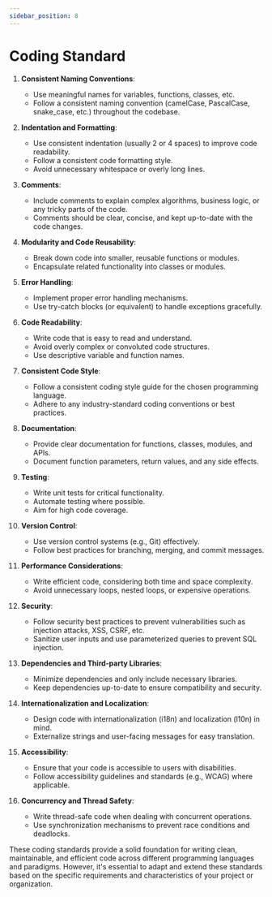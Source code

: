 ```yaml
---
sidebar_position: 8
---
```

# Coding Standard

1. **Consistent Naming Conventions**:
   - Use meaningful names for variables, functions, classes, etc. 
   - Follow a consistent naming convention (camelCase, PascalCase, snake_case, etc.) throughout the codebase.

2. **Indentation and Formatting**:
   - Use consistent indentation (usually 2 or 4 spaces) to improve code readability.
   - Follow a consistent code formatting style.
   - Avoid unnecessary whitespace or overly long lines.

3. **Comments**:
   - Include comments to explain complex algorithms, business logic, or any tricky parts of the code.
   - Comments should be clear, concise, and kept up-to-date with the code changes.

4. **Modularity and Code Reusability**:
   - Break down code into smaller, reusable functions or modules.
   - Encapsulate related functionality into classes or modules.

5. **Error Handling**:
   - Implement proper error handling mechanisms.
   - Use try-catch blocks (or equivalent) to handle exceptions gracefully.

6. **Code Readability**:
   - Write code that is easy to read and understand.
   - Avoid overly complex or convoluted code structures.
   - Use descriptive variable and function names.

7. **Consistent Code Style**:
   - Follow a consistent coding style guide for the chosen programming language.
   - Adhere to any industry-standard coding conventions or best practices.

8. **Documentation**:
   - Provide clear documentation for functions, classes, modules, and APIs.
   - Document function parameters, return values, and any side effects.

9. **Testing**:
   - Write unit tests for critical functionality.
   - Automate testing where possible.
   - Aim for high code coverage.

10. **Version Control**:
    - Use version control systems (e.g., Git) effectively.
    - Follow best practices for branching, merging, and commit messages.

11. **Performance Considerations**:
    - Write efficient code, considering both time and space complexity.
    - Avoid unnecessary loops, nested loops, or expensive operations.

12. **Security**:
    - Follow security best practices to prevent vulnerabilities such as injection attacks, XSS, CSRF, etc.
    - Sanitize user inputs and use parameterized queries to prevent SQL injection.

13. **Dependencies and Third-party Libraries**:
    - Minimize dependencies and only include necessary libraries.
    - Keep dependencies up-to-date to ensure compatibility and security.

14. **Internationalization and Localization**:
    - Design code with internationalization (i18n) and localization (l10n) in mind.
    - Externalize strings and user-facing messages for easy translation.

15. **Accessibility**:
    - Ensure that your code is accessible to users with disabilities.
    - Follow accessibility guidelines and standards (e.g., WCAG) where applicable.

16. **Concurrency and Thread Safety**:
    - Write thread-safe code when dealing with concurrent operations.
    - Use synchronization mechanisms to prevent race conditions and deadlocks.

These coding standards provide a solid foundation for writing clean, maintainable, and efficient code across different programming languages and paradigms. However, it's essential to adapt and extend these standards based on the specific requirements and characteristics of your project or organization.